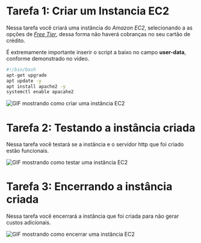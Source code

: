 # Tarefa 1: Criar um Instancia EC2

Nessa tarefa você criará uma instância do *Amazon EC2*, selecionando a as opções de [*Free Tier*](https://aws.amazon.com/pt/free/), dessa forma não haverá cobranças no seu cartão de crédito.

É extremamente importante inserir o script a baixo no campo **user-data**, conforme demonstrado no vídeo.

```bash
#!/bin/bash
apt-get upgrade
apt update -y
apt install apache2 -y
systemctl enable apacahe2
```
![GIF mostrando como criar uma instância EC2](./imagens/tarefa-1.gif)


# Tarefa 2: Testando a instância criada

Nessa tarefa você testará se a instância e o servidor http que foi criado estão funcionais.

![GIF mostrando como testar uma instância EC2](./imagens/tarefa-2.gif)


# Tarefa 3: Encerrando a instância criada

Nessa tarefa você encerrará a instância que foi criada para não gerar custos adicionais.

![GIF mostrando como encerrar uma instância EC2](./imagens/tarefa-3.gif)
